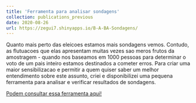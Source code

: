 ```yaml
---
title: 'Ferramenta para analisar sondagens'
collection: publications_previous
date: 2020-08-26
url: https://zegui7.shinyapps.io/B-A-BA-Sondagens/
---
```


Quanto mais perto das eleicoes estamos mais sondagens vemos. Contudo, as flutuacoes que elas apresentam muitas vezes sao meros frutos da amostragem - quando nos baseamos em 1000 pessoas para determinar o voto de um pais inteiro estamos destinados a cometer erros. Para criar uma maior sensibilizacao e permitir a quem quiser saber um melhor entendimento sobre este assunto, criei e disponibilizei uma pequena ferramenta para analisar e verificar resultados de sondagens. 

<u><a href="https://zegui7.shinyapps.io/B-A-BA-Sondagens/">Podem consultar essa ferramenta aqui!</a></u>


